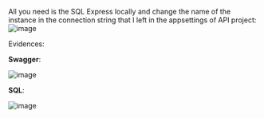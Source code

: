 All you need is the SQL Express locally and change the name of the instance in the connection string that I left in the appsettings of API project:
![image](https://github.com/user-attachments/assets/f13fc8c8-a8cd-49bf-aaf3-34739c75d2ab)

Evidences:

**Swagger**:

![image](https://github.com/user-attachments/assets/07c8ffb9-1944-4d82-a491-3621f6f19c85)

**SQL**:

![image](https://github.com/user-attachments/assets/834bfde3-7ae3-4630-aabb-eae10a9a8465)
